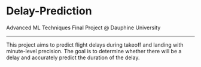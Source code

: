 # Delay-Prediction
Advanced ML Techniques Final Project @ Dauphine University

-------------------------------------------------------------
This project aims to predict flight delays during takeoff and landing with minute-level precision. The goal is to determine whether there will be a delay and accurately predict the duration of the delay.
